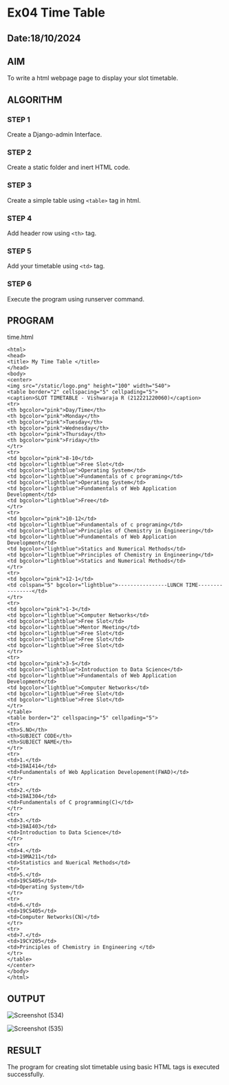 # Ex04 Time Table
## Date:18/10/2024

## AIM
To write a html webpage page to display your slot timetable.

## ALGORITHM
### STEP 1
Create a Django-admin Interface.

### STEP 2
Create a static folder and inert HTML code.

### STEP 3
Create a simple table using ```<table>``` tag in html.

### STEP 4
Add header row using ```<th>``` tag.

### STEP 5
Add your timetable using ```<td>``` tag.

### STEP 6
Execute the program using runserver command.

## PROGRAM
time.html
```
<html>
<head>
<title> My Time Table </title>
</head>
<body>
<center>
<img src="/static/logo.png" height="100" width="540">
<table border="2" cellspacing="5" cellpading="5">
<caption>SLOT TIMETABLE - Vishwaraja R (212221220060)</caption>
<tr>
<th bgcolor="pink">Day/Time</th>
<th bgcolor="pink">Monday</th>
<th bgcolor="pink">Tuesday</th>
<th bgcolor="pink">Wednesday</th>
<th bgcolor="pink">Thursday</th>
<th bgcolor="pink">Friday</th>
</tr>
<tr>
<td bgcolor="pink">8-10</td>
<td bgcolor="lightblue">Free Slot</td>
<td bgcolor="lightblue">Operating System</td>
<td bgcolor="lightblue">Fundamentals of c programing</td>
<td bgcolor="lightblue">Operating System</td>
<td bgcolor="lightblue">Fundamentals of Web Application Development</td>
<td bgcolor="lightblue">Free</td>
</tr>
<tr>
<td bgcolor="pink">10-12</td>
<td bgcolor="lightblue">Fundamentals of c programing</td>
<td bgcolor="lightblue">Principles of Chemistry in Engineering</td>
<td bgcolor="lightblue">Fundamentals of Web Application Development</td>
<td bgcolor="lightblue">Statics and Numerical Methods</td>
<td bgcolor="lightblue">Principles of Chemistry in Engineering</td>
<td bgcolor="lightblue">Statics and Numerical Methods</td>
</tr>
<tr>
<td bgcolor="pink">12-1</td>
<td colspan="5" bgcolor="lightblue">----------------LUNCH TIME----------------</td>
</tr>
<tr>
<td bgcolor="pink">1-3</td>
<td bgcolor="lightblue">Computer Networks</td>
<td bgcolor="lightblue">Free Slot</td>
<td bgcolor="lightblue">Mentor Meeting</td>
<td bgcolor="lightblue">Free Slot</td>
<td bgcolor="lightblue">Free Slot</td>
<td bgcolor="lightblue">Free Slot</td>
</tr>
<tr>
<td bgcolor="pink">3-5</td>
<td bgcolor="lightblue">Introduction to Data Science</td>
<td bgcolor="lightblue">Fundamentals of Web Application Development</td>
<td bgcolor="lightblue">Computer Networks</td>
<td bgcolor="lightblue">Free Slot</td>
<td bgcolor="lightblue">Free Slot</td>
</tr>
</table>
<table border="2" cellspacing="5" cellpading="5">
<tr>
<th>S.NO</th>
<th>SUBJECT CODE</th>
<th>SUBJECT NAME</th>
</tr>
<tr>
<td>1.</td>
<td>19AI414</td>
<td>Fundamentals of Web Application Developement(FWAD)</td>
</tr>
<tr>
<td>2.</td>
<td>19AI304</td>
<td>Fundamentals of C programming(C)</td>
</tr>
<tr>
<td>3.</td>
<td>19AI403</td>
<td>Introduction to Data Science</td>
</tr>
<tr>
<td>4.</td>
<td>19MA211</td>
<td>Statistics and Nuerical Methods</td>
<tr>
<td>5.</td>
<td>19CS405</td>
<td>Operating System</td>
</tr>
<tr>
<td>6.</td>
<td>19CS405</td>
<td>Computer Networks(CN)</td>
</tr>
<tr>
<td>7.</td>
<td>19CY205</td>
<td>Principles of Chemistry in Engineering </td>
</tr>
</table>
</center>
</body>
</html>
```


## OUTPUT


![Screenshot (534)](https://github.com/user-attachments/assets/b12ea71e-551a-4955-a5b5-8859717d6abe)

![Screenshot (535)](https://github.com/user-attachments/assets/f92ad2c6-f486-4594-8221-e548ff95757c)





## RESULT
The program for creating slot timetable using basic HTML tags is executed successfully.
